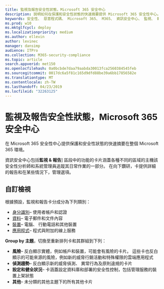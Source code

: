 ```yaml
---
title: 監視及報告安全性狀態，Microsoft 365 安全中心
description: 說明如何在保護和安全性狀態的快速摘要提供 Microsoft 365 安全性中心。
keywords: 安全性、 惡意程式碼、 Microsoft 365、 M365、 資訊安全中心、 監視、 報表、 狀態
ms.prod: w10
ms.mktglfcycl: deploy
ms.localizationpriority: medium
ms.author: ellevin
author: levinec
manager: dansimp
audience: ITPro
ms.collection: M365-security-compliance
ms.topic: article
search.appverid: met150
ms.openlocfilehash: 0a0bcbde7daa79aabda30013fca2560384545feb
ms.sourcegitcommit: 0017dc6a5f81c165d9dfd88be39a6bb17856582e
ms.translationtype: MT
ms.contentlocale: zh-TW
ms.lasthandoff: 04/23/2019
ms.locfileid: "32263125"
---
```

# <a name="monitor-and-report-security-status-in-microsoft-365-security-center"></a>監視及報告安全性狀態，Microsoft 365 安全中心

在 Microsoft 365 安全性中心提供保護和安全性狀態的快速摘要在整個 Microsoft 365 環境。

資訊安全中心包括**監視 & 報告**] 區段中的功能的卡片涵蓋各種不同的區域的主機該安全性分析師和系統管理員追蹤其日常作業的一部分。 在向下鑽研，卡提供詳細的報告和在某些情況下，管理選項。

## <a name="customize-views"></a>自訂檢視

根據預設，監視和報告卡分成分為下列類別：
  
* [身分識別](monitor-and-report-identities.md)– 使用者帳戶和認證
* [資料](monitor-data.md)– 電子郵件和文件內容
* [裝置](monitor-devices.md)– 電腦、 行動電話和其他裝置
* [應用程式](monitor-apps.md)– 程式與附加的線上服務

**Group by 主題**，切換至重新排列卡和其群組到下列：

* **風險**– 反白顯示實體，例如帳戶和裝置，可能會有風險的卡片。 這些卡也反白顯示的可能來源的風險，例如新的威脅行銷活動和特殊權限的雲端應用程式  
* **偵測趨勢**– 反白顯示新的威脅偵測、 異常行為及原則違規的卡片
* **設定和健全狀況**– 卡涵蓋設定資料庫和部署的安全性控制，包括管理服務的裝置上架狀態
* **其他**– 未分類的其他主題下的所有其他卡片

